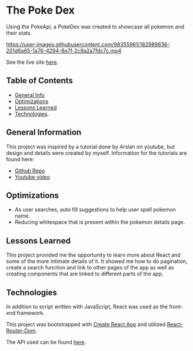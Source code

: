 # The Poke Dex

Using the PokeApi, a PokeDex was created to showcase all pokemon and their stats.

https://user-images.githubusercontent.com/98355961/182989836-201d6a65-1a76-4294-8e7f-2c9a2a7fdc7c.mp4

See the live site [here](https://checkingweather.netlify.app/).

## Table of Contents

* [General Info](#general-information)
* [Optimizations](#optimizations)
* [Lessons Learned](#lessons-learned)
* [Technologies](#technologies).

## General Information

This project was inspired by a tutorial done by Arslan on youtube, but design and details were created by myself. Information for the tutorials are found here:

* [Github Repo](https://github.com/arslanah99/Pokedex-Tutorial)
* [Youtube video](https://www.youtube.com/watch?v=cNmn72kiZWU&t=224s)

## Optimizations

* As user searches, auto fill suggestions to help user spell pokemon name.
* Reducing whitespace that is present within the pokemon details page.

## Lessons Learned

This project provided me the opportunity to learn more about React and some of the more intimate details of it. It showed me how to do pagination, create a search function and link to other pages of the app as well as creating components that are linked to different parts of the app.

## Technologies

In addition to script written with JavaScript, React was used as the front-end framework. 

This project was bootstrapped with [Create React App](https://github.com/facebook/create-react-app) and utilized [React-Router-Dom](https://v5.reactrouter.com/web/guides/quick-start).

The API used can be found [here](https://pokeapi.co/).
